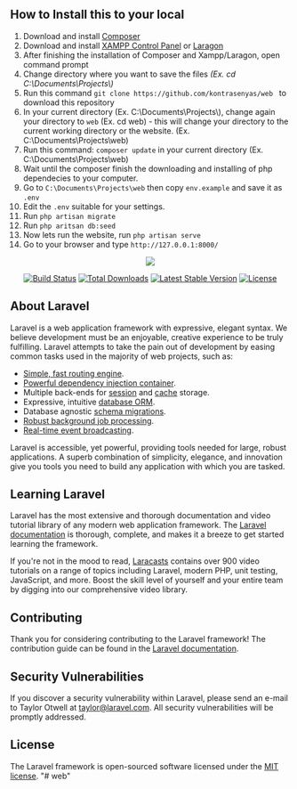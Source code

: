 ## How to Install this to your local
<ol>
  <li>Download and install <a href="https://getcomposer.org/Composer-Setup.exe"> Composer </a> </li>
  <li>Download and install <a href="https://www.apachefriends.org/download.html">XAMPP Control Panel</a> or <a href="https://laragon.org/">Laragon</a> </li>
  <li>After finishing the installation of Composer and Xampp/Laragon, open command prompt</li>
  <li>Change directory where you want to save the files <i>(Ex. cd C:\Documents\Projects\)</i></li>
  <li>Run this command <code>git clone https://github.com/kontrasenyas/web </code> to download this repository</li>
  <li>In your current directory (Ex. C:\Documents\Projects\), change again your directory to <code>web</code> (Ex. cd web) - this will change your directory to the current working directory or the website. (Ex. C:\Documents\Projects\web)</li>
  <li>Run this command: <code>composer update</code> in your current directory (Ex. C:\Documents\Projects\web)</li>
  <li>Wait until the composer finish the downloading and installing of php dependecies to your computer.</li>
  <li>Go to <code>C:\Documents\Projects\web</code> then copy <code>env.example</code> and save it as <code>.env</code></li>
  <li>Edit the <code>.env</code> suitable for your settings.</li>
  <li>Run <code>php artisan migrate</code></li>
  <li>Run <code>php aritsan db:seed</code></li>
  <li>Now lets run the website, run <code>php artisan serve</code></li>
  <li>Go to your browser and type <code>http://127.0.0.1:8000/</code></li>
</ol>  
  

<p align="center"><img src="https://laravel.com/assets/img/components/logo-laravel.svg"></p>

<p align="center">
<a href="https://travis-ci.org/laravel/framework"><img src="https://travis-ci.org/laravel/framework.svg" alt="Build Status"></a>
<a href="https://packagist.org/packages/laravel/framework"><img src="https://poser.pugx.org/laravel/framework/d/total.svg" alt="Total Downloads"></a>
<a href="https://packagist.org/packages/laravel/framework"><img src="https://poser.pugx.org/laravel/framework/v/stable.svg" alt="Latest Stable Version"></a>
<a href="https://packagist.org/packages/laravel/framework"><img src="https://poser.pugx.org/laravel/framework/license.svg" alt="License"></a>
</p>

## About Laravel

Laravel is a web application framework with expressive, elegant syntax. We believe development must be an enjoyable, creative experience to be truly fulfilling. Laravel attempts to take the pain out of development by easing common tasks used in the majority of web projects, such as:

- [Simple, fast routing engine](https://laravel.com/docs/routing).
- [Powerful dependency injection container](https://laravel.com/docs/container).
- Multiple back-ends for [session](https://laravel.com/docs/session) and [cache](https://laravel.com/docs/cache) storage.
- Expressive, intuitive [database ORM](https://laravel.com/docs/eloquent).
- Database agnostic [schema migrations](https://laravel.com/docs/migrations).
- [Robust background job processing](https://laravel.com/docs/queues).
- [Real-time event broadcasting](https://laravel.com/docs/broadcasting).

Laravel is accessible, yet powerful, providing tools needed for large, robust applications. A superb combination of simplicity, elegance, and innovation give you tools you need to build any application with which you are tasked.

## Learning Laravel

Laravel has the most extensive and thorough documentation and video tutorial library of any modern web application framework. The [Laravel documentation](https://laravel.com/docs) is thorough, complete, and makes it a breeze to get started learning the framework.

If you're not in the mood to read, [Laracasts](https://laracasts.com) contains over 900 video tutorials on a range of topics including Laravel, modern PHP, unit testing, JavaScript, and more. Boost the skill level of yourself and your entire team by digging into our comprehensive video library.

## Contributing

Thank you for considering contributing to the Laravel framework! The contribution guide can be found in the [Laravel documentation](http://laravel.com/docs/contributions).

## Security Vulnerabilities

If you discover a security vulnerability within Laravel, please send an e-mail to Taylor Otwell at taylor@laravel.com. All security vulnerabilities will be promptly addressed.

## License

The Laravel framework is open-sourced software licensed under the [MIT license](http://opensource.org/licenses/MIT).
"# web" 
